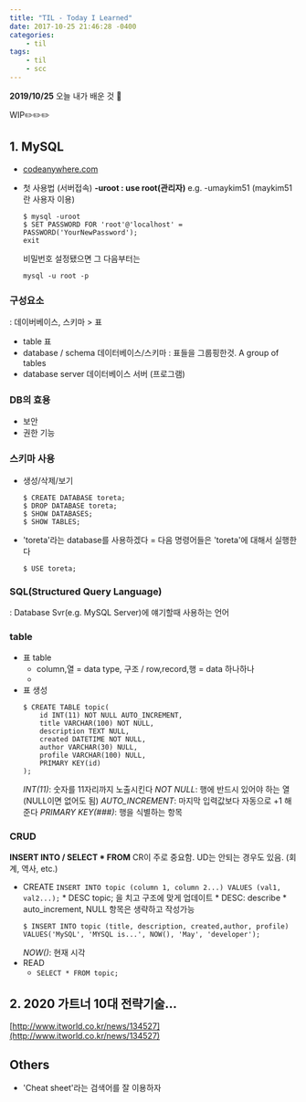 ```yaml
---
title: "TIL - Today I Learned"
date: 2017-10-25 21:46:28 -0400
categories: 
    - til
tags:
    - til
    - scc
---
```


**2019/10/25**
오늘 내가 배운 것 🌟

WIP✏️✏️✏️




## 1. MySQL
* [codeanywhere.com](https://codeanywhere.com)
* 첫 사용법 (서버접속)
    **-uroot : use root(관리자)** 
    e.g. -umaykim51 (maykim51란 사용자 이용)
    
    ```
    $ mysql -uroot
    $ SET PASSWORD FOR 'root'@'localhost' = PASSWORD('YourNewPassword');
    exit
    ```
    비밀번호 설정됐으면 그 다음부터는

    ```mysql -u root -p```
    
    
### 구성요소
: 데이버베이스, 스키마 > 표  

* table 표
* database / schema 데이터베이스/스키마 
  : 표들을 그룹핑한것. A group of tables
* database server 데이터베이스 서버 (프로그램)

### DB의 효용
* 보안 
* 권한 기능

### 스키마 사용
 * 생성/삭제/보기
    ```
    $ CREATE DATABASE toreta;
    $ DROP DATABASE toreta;
    $ SHOW DATABASES;
    $ SHOW TABLES;
    ```

* 'toreta'라는 database를 사용하겠다 = 다음 명령어들은 'toreta'에 대해서 실행한다
    ```
    $ USE toreta;
    ```

### SQL(Structured Query Language)
: Database Svr(e.g. MySQL Server)에 얘기할때 사용하는 언어

### table
* 표 table
    * column,열 = data type, 구조 / row,record,행 = data 하나하나
    * 
* 표 생성
    ```
    $ CREATE TABLE topic(
        id INT(11) NOT NULL AUTO_INCREMENT,
        title VARCHAR(100) NOT NULL,
        description TEXT NULL,
        created DATETIME NOT NULL,
        author VARCHAR(30) NULL,
        profile VARCHAR(100) NULL,
        PRIMARY KEY(id)
    );
    ```
    *INT(11)*: 숫자를 11자리까지 노출시킨다
    *NOT NULL*: 행에 반드시 있어야 하는 열 (NULL이면 없어도 됨)
    *AUTO_INCREMENT*: 마지막 입력값보다 자동으로 +1 해준다
    *PRIMARY KEY(###)*: 행을 식별하는 항목


### CRUD
**INSERT INTO / SELECT \* FROM**
CR이 주로 중요함. UD는 안되는 경우도 있음. (회계, 역사, etc.)

* CREATE
    ```INSERT INTO topic (column 1, column 2...) VALUES (val1, val2...);```
        * DESC topic; 을 치고 구조에 맞게 업데이트
        * DESC: describe
        * auto_increment, NULL  항목은 생략하고 작성가능
    ```
    $ INSERT INTO topic (title, description, created,author, profile) VALUES('MySQL', 'MYSQL is...', NOW(), 'May', 'developer');
    ```
    *NOW()*: 현재 시각
* READ
    * ```SELECT * FROM topic;```




## 2. 2020 가트너 10대 전략기술...
[http://www.itworld.co.kr/news/134527](http://www.itworld.co.kr/news/134527)



## Others
* 'Cheat sheet'라는 검색어를 잘 이용하자



